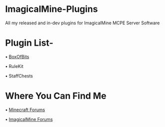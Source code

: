 # ImagicalMine-Plugins
All my released and in-dev plugins for ImagicalMine MCPE Server Software



# Plugin List-

 • [BoxOfBits](https://forums.imagicalmine.me/plugins/boxofbits.19/)

 • RuleKit

 • StaffChests





# Where You Can Find Me

 • [Minecraft Forums](https://www.minecraftforum.net/members/1BombersRevenge1)

 • [ImagicalMine Forums](http://forums.imagicalmine.net/index.php?members/thedragonring.74/)
 
